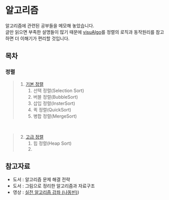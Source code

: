 # 알고리즘
알고리즘에 관련된 공부들을 메모해 놓았습니다.  
글만 읽으면 부족한 설명들이 많기 때문에
[visuAlgo](https://visualgo.net/en)를 정렬의 로직과 동작원리를 참고하면 더 이해기가 편리할 것입니다.

## 목차

### 정렬
> 1. [기본 정렬](https://github.com/kujaHn/Algorithm/tree/main/src/basicsort)
>    1. 선택 정렬(Selection Sort)
>    2. 버블 정렬(BubbleSort)
>    3. 삽입 정렬(InsterSort)
>    4. 퀵 정렬(QuickSort)
>    5. 병합 정렬(MergeSort)  
    
<br>

>2. [고급 정렬](https://github.com/kujaHn/Algorithm/tree/main/src/advancedsort)
>    1. 힙 정렬(Heap Sort)
>    2. 
> 
> 
> 
> 

## 참고자료
* 도서 : 알고리즘 문제 해결 전략
* 도서 : 그림으로 정리한 알고리즘과 자료구조
* 영상 : [실전 알고리즘 강좌 (나동빈)](https://www.youtube.com/watch?v=qQ5iLNjpxSk&list=PLRx0vPvlEmdDHxCvAQS1_6XV4deOwfVrz))
